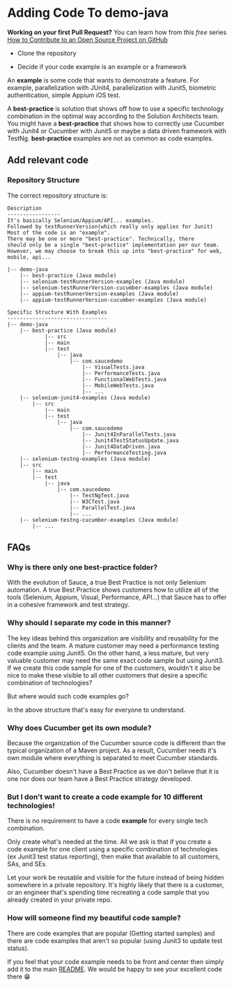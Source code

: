 # Adding Code To demo-java

**Working on your first Pull Request?** You can learn how from this *free* series [How to Contribute to an Open Source Project on GitHub](https://kcd.im/pull-request)

* Clone the repository

* Decide if your code example is an example or a framework

An **example** is some code that wants to demonstrate a feature. 
For example, parallelization with JUnit4, parallelization with
Junit5,
biometric authentication, simple Appium iOS test.

A **best-practice** is solution that shows off
how to use a specific technology combination in the optimal way
according to the Solution Architects team. You might have a
**best-practice** that shows how to correctly use Cucumber with Junit4
or Cucumber with Junit5 or maybe a data driven framework with
TestNg.
**best-practice** examples are not as common as code examples.

## Add relevant code

### Repository Structure

The correct repository structure is:

```text
Description
-----------------
It's basically Selenium/Appium/API... examples.
Followed by testRunnerVersion(which really only applies for Junit)
Most of the code is an "example".
There may be one or more "best-practice". Technically, there 
should only be a single "best-practice" implementation per our team.
However, we may choose to break this up into "best-practice" for web, mobile, api...

|-- demo-java
    |-- best-practice (Java module)
    |-- selenium-testRunnerVersion-examples (Java module)
    |-- selenium-testRunnerVersion-cucumber-examples (Java module)
    |-- appium-testRunnerVersion-examples (Java module)
    |-- appium-testRunnerVersion-cucumber-examples (Java module)
```

```text
Specific Structure With Examples
--------------------------------
|-- demo-java
    |-- best-practice (Java module)
            |-- src
            |-- main
            |-- test
                |-- java
                    |-- com.saucedemo
                        |-- VisualTests.java
                        |-- PerformanceTests.java
                        |-- FunctionalWebTests.java
                        |-- MobileWebTests.java
                        |-- ...
    |-- selenium-junit4-examples (Java module)
        |-- src
            |-- main
            |-- test
                |-- java
                    |-- com.saucedemo
                        |-- Junit4InParallelTests.java
                        |-- Junit4TestStatusUpdate.java
                        |-- Junit4DataDriven.java
                        |-- PerformanceTesting.java
    |-- selenium-testng-examples (Java module)
    |-- src
        |-- main
        |-- test
            |-- java
                |-- com.saucedemo
                    |-- TestNgTest.java
                    |-- W3CTest.java
                    |-- ParallelTest.java
                    |-- ...
    |-- selenium-testng-cucumber-examples (Java module)
        |-- ...
```

## FAQs

### Why is there only one best-practice folder?

With the evolution of Sauce, a true Best Practice is not only
Selenium automation. A true Best Practice shows customers
how to utilize all of the tools (Selenium, Appium, Visual, Performance, API...)
that Sauce has to offer in a cohesive framework
and test strategy.

### Why should I separate my code in this manner?

The key ideas behind this organization are visibility and 
reusability for the clients and the team. A mature customer may need
a performance testing code example using Junit5. On the other
hand, a less mature, but very valuable customer may need the 
same exact code sample but using Junit3. If we create
this code sample for one of the customers, wouldn't it
also be nice to make these visible to all other customers
that desire a specific combination of technologies?

But where would such code examples go? 

In the above structure that's easy for everyone to understand.

### Why does Cucumber get its own module?

Because the organization of the Cucumber source code is
different than the typical organization of a Maven project.
As a result, Cucumber needs it's own module where everything
is separated to meet Cucumber standards.

Also, Cucumber doesn't have a Best Practice as we don't
believe that it is one nor does our team have a Best Practice strategy
developed.

### But I don't want to create a code example for 10 different technologies!

There is no requirement to have a code **example** for every single tech combination.

Only create what's needed at the time. 
All we ask is that if you create a code example for one client
using a specific combination of technologies (ex Junit3 test status reporting), 
then make
that available to all customers, SAs, and SEs. 

Let your work be reusable and visible for the future instead
of being hidden somewhere in a private repository. It's highly
likely that there is a customer, or an engineer that's 
spending time recreating a code sample that you already 
created in your private repo.

### How will someone find my beautiful code sample?

There are code examples that are popular 
(Getting started samples) and there are code examples that
aren't so popular (using Junit3 to update test status).

If you feel that your code example needs to be front and
center then simply add it to the main [README](README.md).
We would be happy to see your excellent code there 😁

